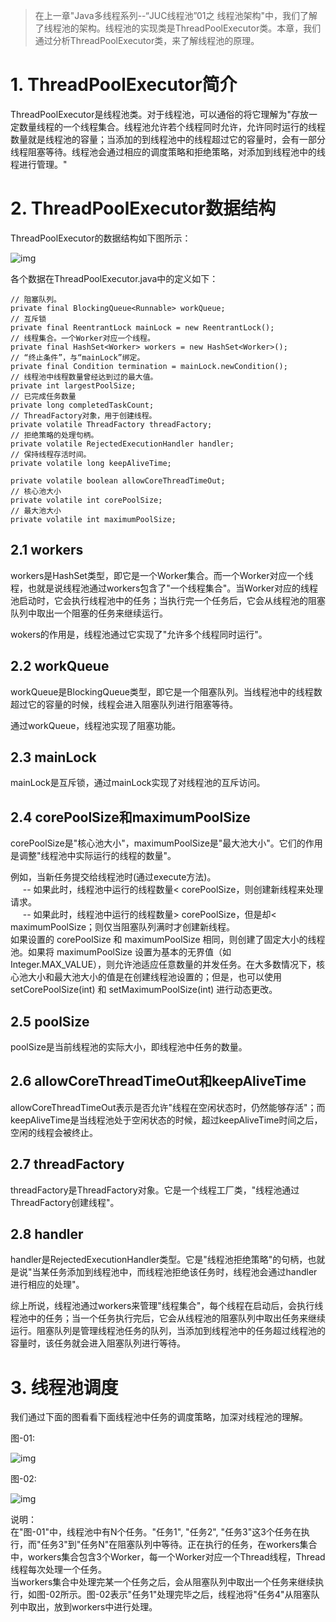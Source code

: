  
> 在上一章"Java多线程系列--“JUC线程池”01之 线程池架构"中，我们了解了线程池的架构。线程池的实现类是ThreadPoolExecutor类。本章，我们通过分析ThreadPoolExecutor类，来了解线程池的原理。


 
<a name="anchor1"></a>
# 1. ThreadPoolExecutor简介

ThreadPoolExecutor是线程池类。对于线程池，可以通俗的将它理解为"存放一定数量线程的一个线程集合。线程池允许若个线程同时允许，允许同时运行的线程数量就是线程池的容量；当添加的到线程池中的线程超过它的容量时，会有一部分线程阻塞等待。线程池会通过相应的调度策略和拒绝策略，对添加到线程池中的线程进行管理。"

 
<a name="anchor2"></a>
# 2. ThreadPoolExecutor数据结构

ThreadPoolExecutor的数据结构如下图所示：

![img](http://wangkuiwu.github.io/media/pic/java/threads/juc-executor02-01.jpg)

各个数据在ThreadPoolExecutor.java中的定义如下：

    // 阻塞队列。
    private final BlockingQueue<Runnable> workQueue;
    // 互斥锁
    private final ReentrantLock mainLock = new ReentrantLock();
    // 线程集合。一个Worker对应一个线程。
    private final HashSet<Worker> workers = new HashSet<Worker>();
    // “终止条件”，与“mainLock”绑定。
    private final Condition termination = mainLock.newCondition();
    // 线程池中线程数量曾经达到过的最大值。
    private int largestPoolSize;
    // 已完成任务数量
    private long completedTaskCount;
    // ThreadFactory对象，用于创建线程。
    private volatile ThreadFactory threadFactory;
    // 拒绝策略的处理句柄。
    private volatile RejectedExecutionHandler handler;
    // 保持线程存活时间。
    private volatile long keepAliveTime;

    private volatile boolean allowCoreThreadTimeOut;
    // 核心池大小
    private volatile int corePoolSize;
    // 最大池大小
    private volatile int maximumPoolSize;

 

## 2.1 workers
workers是HashSet<Work>类型，即它是一个Worker集合。而一个Worker对应一个线程，也就是说线程池通过workers包含了"一个线程集合"。当Worker对应的线程池启动时，它会执行线程池中的任务；当执行完一个任务后，它会从线程池的阻塞队列中取出一个阻塞的任务来继续运行。

wokers的作用是，线程池通过它实现了"允许多个线程同时运行"。

## 2.2 workQueue
workQueue是BlockingQueue类型，即它是一个阻塞队列。当线程池中的线程数超过它的容量的时候，线程会进入阻塞队列进行阻塞等待。

通过workQueue，线程池实现了阻塞功能。

## 2.3 mainLock
mainLock是互斥锁，通过mainLock实现了对线程池的互斥访问。

## 2.4 corePoolSize和maximumPoolSize
corePoolSize是"核心池大小"，maximumPoolSize是"最大池大小"。它们的作用是调整"线程池中实际运行的线程的数量"。

例如，当新任务提交给线程池时(通过execute方法)。  
&nbsp;&nbsp;&nbsp;&nbsp; -- 如果此时，线程池中运行的线程数量< corePoolSize，则创建新线程来处理请求。  
&nbsp;&nbsp;&nbsp;&nbsp; -- 如果此时，线程池中运行的线程数量> corePoolSize，但是却< maximumPoolSize；则仅当阻塞队列满时才创建新线程。  
如果设置的 corePoolSize 和 maximumPoolSize 相同，则创建了固定大小的线程池。如果将 maximumPoolSize 设置为基本的无界值（如 Integer.MAX_VALUE），则允许池适应任意数量的并发任务。在大多数情况下，核心池大小和最大池大小的值是在创建线程池设置的；但是，也可以使用 setCorePoolSize(int) 和 setMaximumPoolSize(int) 进行动态更改。

## 2.5 poolSize
poolSize是当前线程池的实际大小，即线程池中任务的数量。

## 2.6 allowCoreThreadTimeOut和keepAliveTime
allowCoreThreadTimeOut表示是否允许"线程在空闲状态时，仍然能够存活"；而keepAliveTime是当线程池处于空闲状态的时候，超过keepAliveTime时间之后，空闲的线程会被终止。

## 2.7 threadFactory
threadFactory是ThreadFactory对象。它是一个线程工厂类，"线程池通过ThreadFactory创建线程"。

## 2.8 handler
handler是RejectedExecutionHandler类型。它是"线程池拒绝策略"的句柄，也就是说"当某任务添加到线程池中，而线程池拒绝该任务时，线程池会通过handler进行相应的处理"。

 
综上所说，线程池通过workers来管理"线程集合"，每个线程在启动后，会执行线程池中的任务；当一个任务执行完后，它会从线程池的阻塞队列中取出任务来继续运行。阻塞队列是管理线程池任务的队列，当添加到线程池中的任务超过线程池的容量时，该任务就会进入阻塞队列进行等待。

 
<a name="anchor3"></a>
# 3. 线程池调度

我们通过下面的图看看下面线程池中任务的调度策略，加深对线程池的理解。

图-01:

![img](http://wangkuiwu.github.io/media/pic/java/threads/juc-executor02-02.jpg)
 

图-02:

![img](http://wangkuiwu.github.io/media/pic/java/threads/juc-executor02-03.jpg)
 

说明：  
在"图-01"中，线程池中有N个任务。"任务1", "任务2", "任务3"这3个任务在执行，而"任务3"到"任务N"在阻塞队列中等待。正在执行的任务，在workers集合中，workers集合包含3个Worker，每一个Worker对应一个Thread线程，Thread线程每次处理一个任务。  
当workers集合中处理完某一个任务之后，会从阻塞队列中取出一个任务来继续执行，如图-02所示。图-02表示"任务1"处理完毕之后，线程池将"任务4"从阻塞队列中取出，放到workers中进行处理。

 
